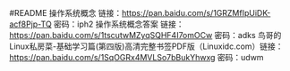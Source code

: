 #README
操作系统概念        链接：https://pan.baidu.com/s/1GRZMfIpUiDK-acf8Pjp-TQ 密码：iph2
操作系统概念答案  链接：https://pan.baidu.com/s/1tscutwMZyqSQHF4I7omOCw 密码：adks
鸟哥的Linux私房菜-基础学习篇(第四版)高清完整书签PDF版（Linuxidc.com）链接：https://pan.baidu.com/s/1SqOGRx4MVLSo7bBukYhwxg 密码：udwm